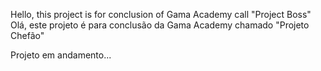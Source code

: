 Hello, this project is for conclusion of Gama Academy call "Project Boss"
Olá, este projeto é para conclusão da Gama Academy chamado "Projeto Chefão"

Projeto em andamento...
